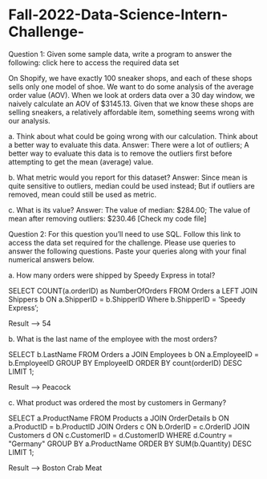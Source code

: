 # Fall-2022-Data-Science-Intern-Challenge-
Question 1: Given some sample data, write a program to answer the following: click here to access the required data set

On Shopify, we have exactly 100 sneaker shops, and each of these shops sells only one model of shoe. We want to do some analysis of the average order value (AOV). When we look at orders data over a 30 day window, we naively calculate an AOV of $3145.13. Given that we know these shops are selling sneakers, a relatively affordable item, something seems wrong with our analysis. 

a. Think about what could be going wrong with our calculation. Think about a better way to evaluate this data.
Answer: 
There were a lot of outliers; A better way to evaluate this data is to remove the outliers first before attempting to get the mean (average) value. 

b. What metric would you report for this dataset?
Answer: 
Since mean is quite sensitive to outliers, median could be used instead; But if outliers are removed, mean could still be used as metric.

c. What is its value?
Answer: 
The value of median: $284.00;
The value of mean after removing outliers: $230.46
[Check my code file]

Question 2: For this question you’ll need to use SQL. Follow this link to access the data set required for the challenge. 
Please use queries to answer the following questions. Paste your queries along with your final numerical answers below.


a.	How many orders were shipped by Speedy Express in total?

SELECT COUNT(a.orderID) as NumberOfOrders
FROM Orders a
LEFT JOIN Shippers b
ON a.ShipperID = b.ShipperID
Where b.ShipperID = ‘Speedy Express’;

Result --> 54


b.	What is the last name of the employee with the most orders?


SELECT b.LastName
FROM Orders  a
JOIN Employees b ON a.EmployeeID = b.EmployeeID
GROUP BY EmployeeID
ORDER BY count(orderID) DESC
LIMIT 1;

Result --> Peacock

c.	What product was ordered the most by customers in Germany?


SELECT a.ProductName
FROM Products a
    JOIN OrderDetails b ON a.ProductID = b.ProductID
    JOIN Orders c ON b.OrderID = c.OrderID
    JOIN Customers d ON c.CustomerID = d.CustomerID
WHERE d.Country = "Germany"
GROUP BY a.ProductName
ORDER BY SUM(b.Quantity) DESC
LIMIT 1;

Result --> Boston Crab Meat

	



